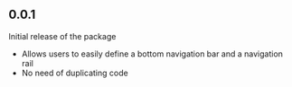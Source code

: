 ## 0.0.1

Initial release of the package
* Allows users to easily define a bottom navigation bar and a navigation rail
* No need of duplicating code
